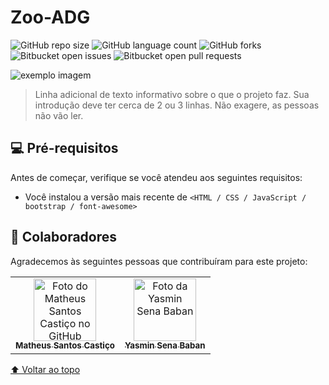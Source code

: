 # Zoo-ADG

<!---Esses são exemplos. Veja https://shields.io para outras pessoas ou para personalizar este conjunto de escudos. Você pode querer incluir dependências, status do projeto e informações de licença aqui--->

![GitHub repo size](https://img.shields.io/github/repo-size/Matheus767/New-Zoo-Gru?style=for-the-badge)
![GitHub language count](https://img.shields.io/github/languages/count/Matheus767/New-Zoo-Gru?style=for-the-badge)
![GitHub forks](https://img.shields.io/github/forks/Matheus767/New-Zoo-Gru?style=for-the-badge)
![Bitbucket open issues](https://img.shields.io/bitbucket/issues/Matheus767/New-Zoo-Gru?style=for-the-badge)
![Bitbucket open pull requests](https://img.shields.io/bitbucket/pr-raw/Matheus767/New-Zoo-Gru?style=for-the-badge)

<img src="exemplo-image.png" alt="exemplo imagem">

> Linha adicional de texto informativo sobre o que o projeto faz. Sua introdução deve ter cerca de 2 ou 3 linhas. Não exagere, as pessoas não vão ler.


## 💻 Pré-requisitos

Antes de começar, verifique se você atendeu aos seguintes requisitos:
<!---Estes são apenas requisitos de exemplo. Adicionar, duplicar ou remover conforme necessário--->
* Você instalou a versão mais recente de `<HTML / CSS / JavaScript / bootstrap / font-awesome>`


## 🤝 Colaboradores

Agradecemos às seguintes pessoas que contribuíram para este projeto:

<table>
  <tr>
    <td align="center">
      <a href="https://github.com/Matheus767">
        <img src="https://avatars.githubusercontent.com/u/62734383?v=4" width="100px;" alt="Foto do Matheus Santos Castiço no GitHub"/><br>
        <sub>
          <b>Matheus Santos Castiço</b>
        </sub>
      </a>
    </td>
    <td align="center">
      <a href="https://github.com/Yas-min176">
        <img src="https://avatars.githubusercontent.com/u/102176193?v=4" width="100px;" alt="Foto da Yasmin Sena Baban"/><br>
        <sub>
          <b>Yasmin Sena Baban</b>
        </sub>
      </a>
    </td>
  </tr>
</table>

[⬆ Voltar ao topo](#Zoo-ADG)<br>